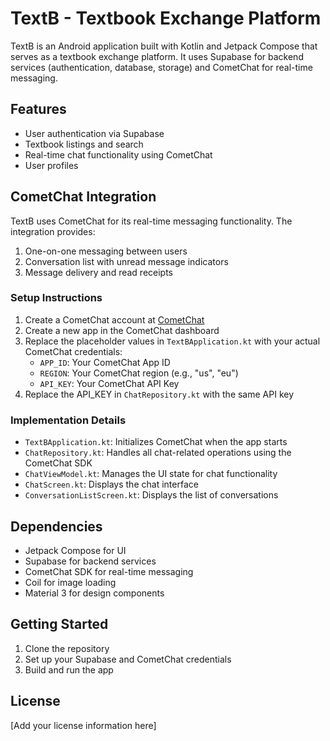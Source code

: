 # TextB - Textbook Exchange Platform

TextB is an Android application built with Kotlin and Jetpack Compose that serves as a textbook exchange platform. It uses Supabase for backend services (authentication, database, storage) and CometChat for real-time messaging.

## Features

- User authentication via Supabase
- Textbook listings and search
- Real-time chat functionality using CometChat
- User profiles

## CometChat Integration

TextB uses CometChat for its real-time messaging functionality. The integration provides:

1. One-on-one messaging between users
2. Conversation list with unread message indicators
3. Message delivery and read receipts

### Setup Instructions

1. Create a CometChat account at [CometChat](https://www.cometchat.com/)
2. Create a new app in the CometChat dashboard
3. Replace the placeholder values in `TextBApplication.kt` with your actual CometChat credentials:
   - `APP_ID`: Your CometChat App ID
   - `REGION`: Your CometChat region (e.g., "us", "eu")
   - `API_KEY`: Your CometChat API Key
4. Replace the API_KEY in `ChatRepository.kt` with the same API key

### Implementation Details

- `TextBApplication.kt`: Initializes CometChat when the app starts
- `ChatRepository.kt`: Handles all chat-related operations using the CometChat SDK
- `ChatViewModel.kt`: Manages the UI state for chat functionality
- `ChatScreen.kt`: Displays the chat interface
- `ConversationListScreen.kt`: Displays the list of conversations

## Dependencies

- Jetpack Compose for UI
- Supabase for backend services
- CometChat SDK for real-time messaging
- Coil for image loading
- Material 3 for design components

## Getting Started

1. Clone the repository
2. Set up your Supabase and CometChat credentials
3. Build and run the app

## License

[Add your license information here]
